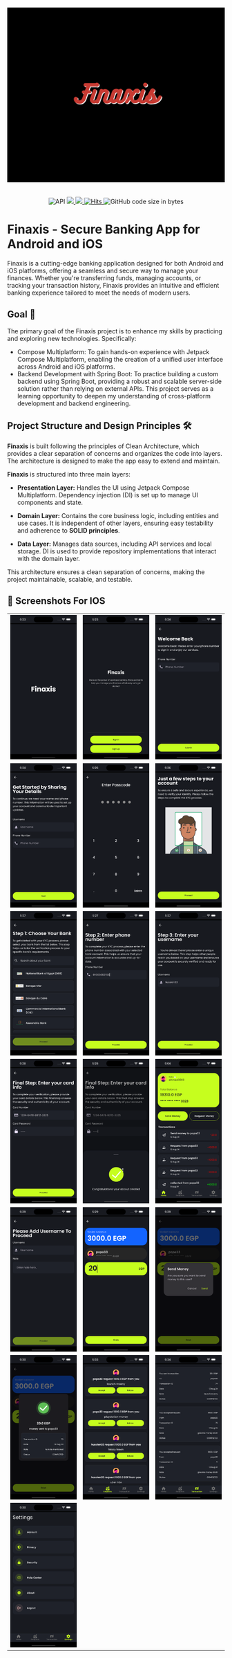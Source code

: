 <div align="center">
</br>
<img src="/screenshots/background.png"/>
</div>

</br>
<p align="center">
  <img alt="API" src="https://img.shields.io/badge/Api%2021+-50f270?logo=android&logoColor=black&style=for-the-badge"/>
  
  <a href="https://kotlinlang.org">
      <img src="https://img.shields.io/badge/Kotlin-1.9.23-blue.svg?style=for-the-badge&logo=kotlin"/>
  </a>
  
  <a href="https://github.com/HossamSadekk/Finaxis/stargazers">
      <img src="https://img.shields.io/github/stars/HossamSadekk/Finaxis?color=ffff00&style=for-the-badge"/>
  </a>
  
  <a href="https://hits.sh/github.com/HossamSadekk/Finaxis/">
      <img alt="Hits" src="https://hits.sh/github.com/HossamSadekk/Finaxis.svg?style=for-the-badge&label=Views&extraCount=0&color=ff3f6f"/>
  </a>
  
  <img alt="GitHub code size in bytes" src="https://img.shields.io/github/languages/code-size/HossamSadekk/Finaxis?style=for-the-badge"/>
  
  </br>
</p>

# Finaxis - Secure Banking App for Android and iOS

Finaxis is a cutting-edge banking application designed for both Android and iOS platforms, offering a seamless and secure way to manage your finances. Whether you're transferring funds, managing accounts, or tracking your transaction history, Finaxis provides an intuitive and efficient banking experience tailored to meet the needs of modern users.

## Goal 👀
The primary goal of the Finaxis project is to enhance my skills by practicing and exploring new technologies. Specifically:

- Compose Multiplatform: To gain hands-on experience with Jetpack Compose Multiplatform, enabling the creation of a unified user interface across Android and iOS platforms.
- Backend Development with Spring Boot: To practice building a custom backend using Spring Boot, providing a robust and scalable server-side solution rather than relying on external APIs.
This project serves as a learning opportunity to deepen my understanding of cross-platform development and backend engineering.

## Project Structure and Design Principles 🛠
**Finaxis** is built following the principles of Clean Architecture, which provides a clear separation of concerns and organizes the code into layers. The architecture is designed to make the app easy to extend and maintain.

**Finaxis** is structured into three main layers:

- **Presentation Layer:** Handles the UI using Jetpack Compose Multiplatform. Dependency injection (DI) is set up to manage UI components and state.
  
- **Domain Layer:** Contains the core business logic, including entities and use cases. It is independent of other layers, ensuring easy testability and adherence to **SOLID principles**.

- **Data Layer:** Manages data sources, including API services and local storage. DI is used to provide repository implementations that interact with the domain layer.

This architecture ensures a clean separation of concerns, making the project maintainable, scalable, and testable.

## 📸 Screenshots For IOS

|   |   |   |
|---|---|---|
| ![1](./screenshots/iPhone_screenshots/1.png) | ![2](./screenshots/iPhone_screenshots/2.png) | ![3](./screenshots/iPhone_screenshots/3.png) |
| ![4](./screenshots/iPhone_screenshots/4.png) | ![5](./screenshots/iPhone_screenshots/5.png) | ![6](./screenshots/iPhone_screenshots/6.png) |
| ![7](./screenshots/iPhone_screenshots/7.png) | ![8](./screenshots/iPhone_screenshots/8.png) | ![9](./screenshots/iPhone_screenshots/9.png) |
| ![10](./screenshots/iPhone_screenshots/10.png) | ![11](./screenshots/iPhone_screenshots/11.png) | ![12](./screenshots/iPhone_screenshots/12.png) |
| ![13](./screenshots/iPhone_screenshots/13.png) | ![14](./screenshots/iPhone_screenshots/14.png) | ![15](./screenshots/iPhone_screenshots/15.png) |
| ![16](./screenshots/iPhone_screenshots/16.png) | ![17](./screenshots/iPhone_screenshots/17.png) | ![18](./screenshots/iPhone_screenshots/18.png) |
| ![19](./screenshots/iPhone_screenshots/19.png) |

